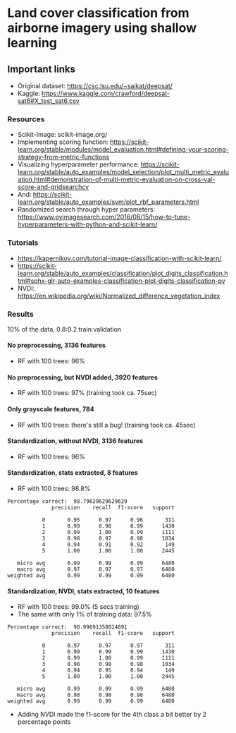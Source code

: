 # Land cover classification from airborne imagery using shallow learning

## Important links

* Original dataset: https://csc.lsu.edu/~saikat/deepsat/
* Kaggle: https://www.kaggle.com/crawford/deepsat-sat6#X_test_sat6.csv

### Resources

* Scikit-Image: scikit-image.org/
* Implementing scoring function: https://scikit-learn.org/stable/modules/model_evaluation.html#defining-your-scoring-strategy-from-metric-functions
* Visualizing hyperparameter performance: https://scikit-learn.org/stable/auto_examples/model_selection/plot_multi_metric_evaluation.html#demonstration-of-multi-metric-evaluation-on-cross-val-score-and-gridsearchcv
* And: https://scikit-learn.org/stable/auto_examples/svm/plot_rbf_parameters.html
* Randomized search through hyper parameters: https://www.pyimagesearch.com/2016/08/15/how-to-tune-hyperparameters-with-python-and-scikit-learn/
### Tutorials

* https://kapernikov.com/tutorial-image-classification-with-scikit-learn/
* https://scikit-learn.org/stable/auto_examples/classification/plot_digits_classification.html#sphx-glr-auto-examples-classification-plot-digits-classification-py
* NVDI: https://en.wikipedia.org/wiki/Normalized_difference_vegetation_index

### Results 

10% of the data, 0.8:0.2 train:validation

#### No preprocessing, 3136 features

* RF with 100 trees: 96% 

#### No preprocessing, but NVDI added, 3920 features

* RF with 100 trees: 97% (training took ca. 75sec)

#### Only grayscale features, 784

* RF with 100 trees: there's still a bug!  (training took ca. 45sec)

#### Standardization, without NVDI, 3136 features

* RF with 100 trees: 96%

#### Standardization, stats extracted, 8 features

* RF with 100 trees: 98.8%

```
Percentage correct:  98.79629629629629
              precision    recall  f1-score   support

           0       0.95      0.97      0.96       311
           1       0.99      0.98      0.99      1430
           2       0.99      1.00      0.99      1111
           3       0.98      0.97      0.98      1034
           4       0.94      0.91      0.92       149
           5       1.00      1.00      1.00      2445

   micro avg       0.99      0.99      0.99      6480
   macro avg       0.97      0.97      0.97      6480
weighted avg       0.99      0.99      0.99      6480
```

#### Standardization, NVDI, stats extracted, 10 features

* RF with 100 trees: 99.0% (5 secs training)
* The same with only 1% of training data: 97.5%

```
Percentage correct:  98.99691358024691
              precision    recall  f1-score   support

           0       0.97      0.97      0.97       311
           1       0.99      0.99      0.99      1430
           2       0.99      1.00      0.99      1111
           3       0.98      0.98      0.98      1034
           4       0.94      0.95      0.94       149
           5       1.00      1.00      1.00      2445

   micro avg       0.99      0.99      0.99      6480
   macro avg       0.98      0.98      0.98      6480
weighted avg       0.99      0.99      0.99      6480
```

* Adding NVDI made the f1-score for the 4th class a bit better by 2 percentage points